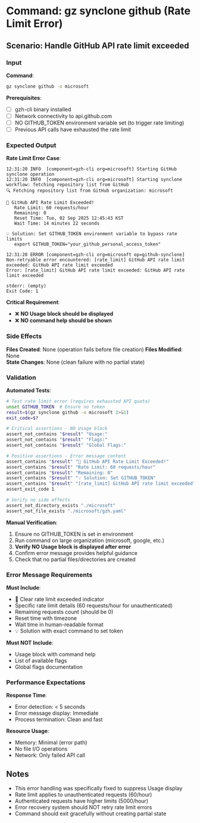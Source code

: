 # Command: gz synclone github (Rate Limit Error)

## Scenario: Handle GitHub API rate limit exceeded

### Input

**Command**:

```bash
gz synclone github -o microsoft
```

**Prerequisites**:

- [ ] gzh-cli binary installed
- [ ] Network connectivity to api.github.com
- [ ] NO GITHUB_TOKEN environment variable set (to trigger rate limiting)
- [ ] Previous API calls have exhausted the rate limit

### Expected Output

**Rate Limit Error Case**:

```
12:31:20 INFO  [component=gzh-cli org=microsoft] Starting GitHub synclone operation
12:31:20 INFO  [component=gzh-cli org=microsoft] Starting synclone workflow: fetching repository list from GitHub
🔍 Fetching repository list from GitHub organization: microsoft

🚫 GitHub API Rate Limit Exceeded!
   Rate Limit: 60 requests/hour
   Remaining: 0
   Reset Time: Tue, 02 Sep 2025 12:45:43 KST
   Wait Time: 14 minutes 22 seconds

💡 Solution: Set GITHUB_TOKEN environment variable to bypass rate limits
   export GITHUB_TOKEN="your_github_personal_access_token"

12:31:20 ERROR [component=gzh-cli org=microsoft op=github-synclone] Non-retryable error encountered: [rate_limit] GitHub API rate limit exceeded: GitHub API rate limit exceeded
Error: [rate_limit] GitHub API rate limit exceeded: GitHub API rate limit exceeded

stderr: (empty)
Exit Code: 1
```

**Critical Requirement**:

- ❌ **NO Usage block should be displayed**
- ❌ **NO command help should be shown**

### Side Effects

**Files Created**: None (operation fails before file creation)
**Files Modified**: None\
**State Changes**: None (clean failure with no partial state)

### Validation

**Automated Tests**:

```bash
# Test rate limit error (requires exhausted API quota)
unset GITHUB_TOKEN  # Ensure no token
result=$(gz synclone github -o microsoft 2>&1)
exit_code=$?

# Critical assertions - NO Usage block
assert_not_contains "$result" "Usage:"
assert_not_contains "$result" "Flags:"
assert_not_contains "$result" "Global Flags:"

# Positive assertions - Error message content
assert_contains "$result" "🚫 GitHub API Rate Limit Exceeded!"
assert_contains "$result" "Rate Limit: 60 requests/hour"
assert_contains "$result" "Remaining: 0"
assert_contains "$result" "💡 Solution: Set GITHUB_TOKEN"
assert_contains "$result" "[rate_limit] GitHub API rate limit exceeded"
assert_exit_code 1

# Verify no side effects
assert_not_directory_exists "./microsoft"
assert_not_file_exists "./microsoft/gzh.yaml"
```

**Manual Verification**:

1. Ensure no GITHUB_TOKEN is set in environment
1. Run command on large organization (microsoft, google, etc.)
1. **Verify NO Usage block is displayed after error**
1. Confirm error message provides helpful guidance
1. Check that no partial files/directories are created

### Error Message Requirements

**Must Include**:

- 🚫 Clear rate limit exceeded indicator
- Specific rate limit details (60 requests/hour for unauthenticated)
- Remaining requests count (should be 0)
- Reset time with timezone
- Wait time in human-readable format
- 💡 Solution with exact command to set token

**Must NOT Include**:

- Usage block with command help
- List of available flags
- Global flags documentation

### Performance Expectations

**Response Time**:

- Error detection: < 5 seconds
- Error message display: Immediate
- Process termination: Clean and fast

**Resource Usage**:

- Memory: Minimal (error path)
- No file I/O operations
- Network: Only failed API call

## Notes

- This error handling was specifically fixed to suppress Usage display
- Rate limit applies to unauthenticated requests (60/hour)
- Authenticated requests have higher limits (5000/hour)
- Error recovery system should NOT retry rate limit errors
- Command should exit gracefully without creating partial state
